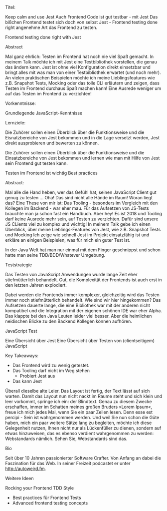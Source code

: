 Titel:

Keep calm and use Jest
Auch Frontend Code ist gut testbar - mit Jest
Das bißchen Frontend testet sich doch von selbst
Jest - Frontend testing done right
angenehme Art das Frontend zu testen.

Frontend testing done right with Jest

Abstract

Mal ganz ehrlich: Testen im Frontend hat noch nie viel Spaß gemacht. 
In meinem Talk möchte ich mit Jest eine Testbibliothek vorstellen, die genau das ändern kann.
Jest ist ohne viel Konfiguration direkt einsetzbar und bringt alles mit was man von einer Testbibliothek erwartet (und noch mehr). 
An vielen praktischen Beispielen möchte ich meine Lieblingsfeatures wie z.B. Snapshot Tests, Mocking oder das tolle CLI erläutern und zeigen, dass Testen im Frontend durchaus Spaß machen kann! Eine Ausrede weniger um auf das Testen im Frontend zu verzichten!

Vorkenntnisse: 

Grundlegende JavaScript-Kenntnisse

Lernziele:

Die Zuhörer sollen einen Überblick über die Funktionsweise und die Eisnatzbereiche von Jest bekommen und in die Lage versetzt werden, Jest direkt ausprobieren und bewerten zu können.

Die Zuhörer sollen einen Überblick über die Funktionsweise und die Einsatzbereiche von Jest bekommen und lernen wie man mit Hilfe von Jest sein Frontend gut testen kann.





Testen im Frontend ist wichtig
Best practices

Abstract:

Mal alle die Hand heben, wer das Gefühl hat, seinen JavaScript Client gut genug zu testen ... 
Oha! Das sind nicht alle Hände im Raum! Woran liegt das?
Eine These von mir ist: Das Tooling - besonders im Vergleich mit den Kollegen im Backend - war eher mau.
Für das Aufsetzen von JS-Tests brauchte man ja schon fast ein Handbuch.
Aber hey! Es ist 2018 und Tooling darf keine Ausrede mehr sein, auf Testen zu verzichten. 
Dafür sind unsere JS CLients viel zu komplex und wichtig!
In meinem Talk gebe ich einen Überblick, über meine Lieblings-Features von Jest, wie z.B. Snapshot Tests und Mocking
Ich zeige wie schnell Jest im Projekt einsatzfähig ist und erkläre an einigen Beispielen, was für mich ein guter Test ist.


In der Java Welt hat man nur einmal mit dem Finger geschnippst und schon hatte man seine TDD/BDD/Whatever Umgebung.

Teststrategie

Das Testen von JavaScript Anwendungen wurde lange Zeit eher stiefmütterlich behandelt. 
Gut, die Komplexität der Frontends ist auch erst in den letzten Jahren explodiert.

Dabei werden die Frontends immer komplexer, gleichzeitig wird das Testen immer noch stiefmütterlich behandelt.
Wie sind wir hier hingekommen? Das Aufsetzen dauerte lange, die eine Bibliothek war mit der anderen nicht kompatibel und die Integration mit der eigenen schönen IDE war eher Alpha.
Das klappte bei den Java Leuten leider viel besser. Aber die heimlichen neidischen Blicke zu den Backend Kollegen können aufhören.


JavaScript Test

Eine Übersicht über Jest
Eine Übersicht über Testen von (clientseitigem) JavaScript


Key Takeaways:

- Das Frontend wird zu wenig getestet.
- Das Tooling darf nicht im Weg stehen
  - Probiert Jest aus
- Das kann Jest





Überall dieselbe alte Leier. Das Layout ist fertig, der Text lässt auf sich warten. 
Damit das Layout nun nicht nackt im Raume steht und sich klein und leer vorkommt, springe ich ein: 
der Blindtext. Genau zu diesem Zwecke erschaffen, immer im Schatten meines großen Bruders »Lorem Ipsum«,
 freue ich mich jedes Mal, wenn Sie ein paar Zeilen lesen. Denn esse est percipi - 
 Sein ist wahrgenommen werden. Und weil Sie nun schon die Güte haben, mich ein paar weitere Sätze 
 lang zu begleiten, möchte ich diese Gelegenheit nutzen, Ihnen nicht nur als Lückenfüller zu dienen,
  sondern auf etwas hinzuweisen, das es ebenso verdient wahrgenommen zu werden: Webstandards nämlich.
   Sehen Sie, Webstandards sind das.




Bio

Seit über 10 Jahren passionierter Software Crafter. Von Anfang an dabei die Faszination für das Web. In seiner Freizeit podcastet er unter http://autoweird.fm.



Weitere Ideen

Rocking your Frontend TDD Style

- Best practices für Frontend Tests
- Advanced frontend testing concepts


